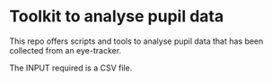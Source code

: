 # Toolkit to analyse pupil data 

This repo offers scripts and tools to analyse pupil data that has been collected from an eye-tracker.

The INPUT required is a CSV file. 
